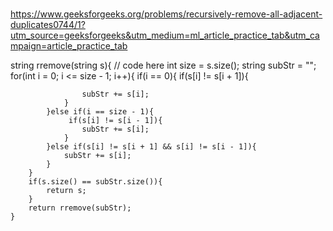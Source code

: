 ###
https://www.geeksforgeeks.org/problems/recursively-remove-all-adjacent-duplicates0744/1?utm_source=geeksforgeeks&utm_medium=ml_article_practice_tab&utm_campaign=article_practice_tab


string rremove(string s){
        // code here
        int size = s.size();
        string subStr = "";
        for(int i = 0; i <= size - 1; i++){
            if(i == 0){
                if(s[i] != s[i + 1]){



                    subStr += s[i];
                }
            }else if(i == size - 1){
                 if(s[i] != s[i - 1]){
                    subStr += s[i];
                }
            }else if(s[i] != s[i + 1] && s[i] != s[i - 1]){
                subStr += s[i];
            }
        }
        if(s.size() == subStr.size()){
            return s;
        }
        return rremove(subStr);
    }
